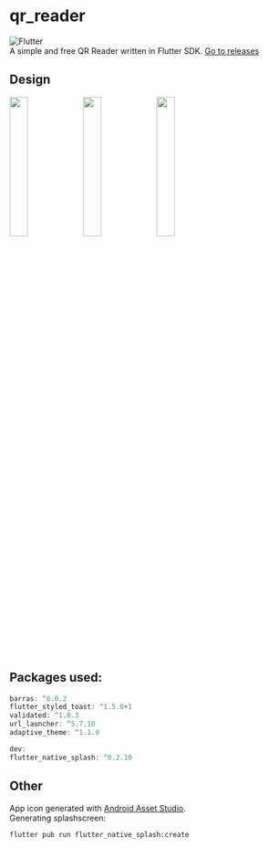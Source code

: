 # qr_reader
![Flutter](https://github.com/BaronAdam/qr_reader/workflows/Flutter/badge.svg)  
A simple and free QR Reader written in Flutter SDK. [Go to releases](https://github.com/BaronAdam/qr_reader/releases)
 
## Design
<img src="https://imgur.com/i2v96gh.jpg" width=25% align=left>
<img src="https://imgur.com/yrlizPd.jpg" width=25% align=left>
<img src="https://imgur.com/lLlMv5m.jpg" width=25% >
 
## Packages used:
```dart
barras: ^0.0.2
flutter_styled_toast: ^1.5.0+1
validated: ^1.0.3
url_launcher: ^5.7.10
adaptive_theme: ^1.1.0

dev:
flutter_native_splash: ^0.2.10
```
## Other
App icon generated with [Android Asset Studio](https://romannurik.github.io/AndroidAssetStudio/index.html).  
Generating splashscreen:
```
flutter pub run flutter_native_splash:create
```
